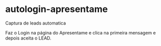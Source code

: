 # autologin-apresentame
Captura de leads automatica

Faz o Login na página do Apresentame e clica na primeira mensagem e depois aceita o LEAD.
